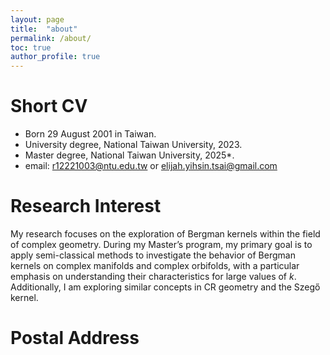 ```yaml
---
layout: page
title:  "about"
permalink: /about/
toc: true
author_profile: true
---
```

# Short CV
- Born 29 August 2001 in Taiwan.
- University degree, National Taiwan University, 2023.
- Master degree, National Taiwan University, 2025*.
- email: [r12221003@ntu.edu.tw](mailto:r12221003@ntu.edu.tw) or [elijah.yihsin.tsai@gmail.com](mailto:elijah.yihsin.tsai@gmail.com)

# Research Interest
My research focuses on the exploration of Bergman kernels within the field of complex geometry. During my Master’s program, my primary goal is to apply semi-classical methods to investigate the behavior of Bergman kernels on complex manifolds and complex orbifolds, with a particular emphasis on understanding their characteristics for large values of $k$. Additionally, I am exploring similar concepts in CR geometry and the Szegő kernel.

# Postal Address


